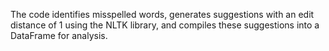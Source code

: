The code identifies misspelled words, generates suggestions with an edit distance of 1 using the NLTK library, and compiles these suggestions into a DataFrame for analysis.
